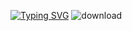[![Typing SVG](https://readme-typing-svg.demolab.com?font=Poppins&weight=500&size=28&pause=1000&color=FFC107&center=true&repeat=false&width=435&lines=Bienvenido+a+nuestro+proyecto;Grano+de+Oro)](https://git.io/typing-svg)
![download](https://github.com/ProyectoFinalHenry/ProyectoFinalHenry/assets/142262743/87ae2799-b0ce-4500-a093-577b3171b1ae)
